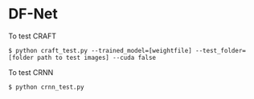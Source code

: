 # DF-Net

To test CRAFT
```
$ python craft_test.py --trained_model=[weightfile] --test_folder=[folder path to test images] --cuda false
```

To test CRNN
```
$ python crnn_test.py
```